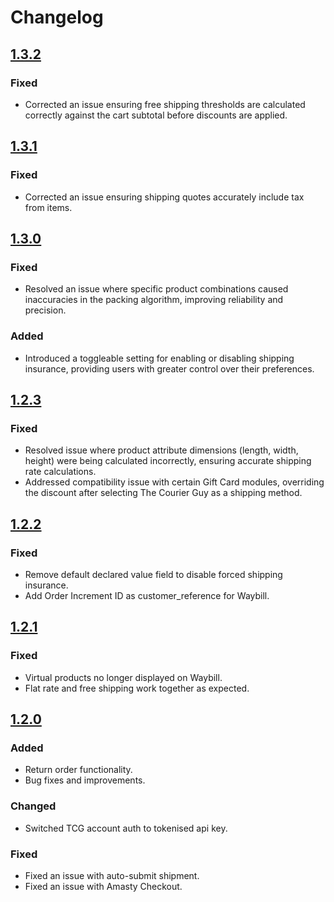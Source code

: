 # Changelog

## [1.3.2](https://github.com/The-Courier-Guy/TCG_Magento_2/releases/tag/v1.3.2)

### Fixed

- Corrected an issue ensuring free shipping thresholds are calculated correctly against the cart subtotal before
  discounts are applied.

## [1.3.1](https://github.com/The-Courier-Guy/TCG_Magento_2/releases/tag/v1.3.1)

### Fixed

- Corrected an issue ensuring shipping quotes accurately include tax from items.

## [1.3.0](https://github.com/The-Courier-Guy/TCG_Magento_2/releases/tag/v1.3.0)

### Fixed

- Resolved an issue where specific product combinations caused inaccuracies in the packing algorithm, improving
  reliability and precision.

### Added

- Introduced a toggleable setting for enabling or disabling shipping insurance, providing users with greater control
  over their preferences.

## [1.2.3](https://github.com/The-Courier-Guy/TCG_Magento_2/releases/tag/v1.2.3)

### Fixed

- Resolved issue where product attribute dimensions (length, width, height) were being calculated incorrectly, ensuring
  accurate shipping rate calculations.
- Addressed compatibility issue with certain Gift Card modules, overriding the discount after selecting The Courier Guy
  as a shipping method.

## [1.2.2](https://github.com/The-Courier-Guy/TCG_Magento_2/releases/tag/v1.2.2)

### Fixed

- Remove default declared value field to disable forced shipping insurance.
- Add Order Increment ID as customer_reference for Waybill.

## [1.2.1](https://github.com/The-Courier-Guy/TCG_Magento_2/releases/tag/v1.2.1)

### Fixed

- Virtual products no longer displayed on Waybill.
- Flat rate and free shipping work together as expected.

## [1.2.0](https://github.com/The-Courier-Guy/TCG_Magento_2/releases/tag/v1.2.0)

### Added

- Return order functionality.
- Bug fixes and improvements.

### Changed

- Switched TCG account auth to tokenised api key.

### Fixed

- Fixed an issue with auto-submit shipment.
- Fixed an issue with Amasty Checkout.
